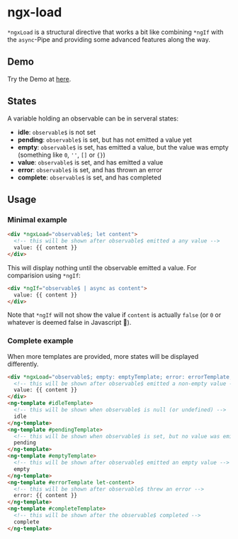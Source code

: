 # ngx-load
`*ngxLoad` is a structural directive that works a bit like combining `*ngIf` with the `async`-Pipe and providing some advanced features along the way.

## Demo
Try the Demo at [here](https://elefantling.github.io/ngx-load#demo).
## States
A variable holding an observable can be in serveral states:
- **idle**: `observable$` is not set
- **pending**: `observable$` is set, but has not emitted a value yet
- **empty**: `observable$` is set, has emitted a value, but the value was empty (something like `0`, `''`, `[]` or `{}`)
- **value**: `observable$` is set, and has emitted a value
- **error**: `observable$` is set, and has thrown an error
- **complete**: `observable$` is set, and has completed

## Usage

### Minimal example
```html
<div *ngxLoad="observable$; let content">
  <!-- this will be shown after observable$ emitted a any value -->
  value: {{ content }}
</div>
```
This will display nothing until the observable emitted a value. For comparision using `*ngIf`:
```html
<div *ngIf="observable$ | async as content">
  value: {{ content }}
</div>
```
Note that `*ngIf` will not show the value if `content` is actually `false` (or `0` or whatever is deemed false in Javascript 🤣).

### Complete example
When more templates are provided, more states will be displayed differently.
```html
<div *ngxLoad="observable$; empty: emptyTemplate; error: errorTemplate;  idle: idleTemplate;  pending: pendingTemplate; complete: completeTemplate; let content" >
  <!-- this will be shown after observable$ emitted a non-empty value -->
  value: {{ content }}
</div>
<ng-template #idleTemplate>
  <!-- this will be shown when observable$ is null (or undefined) -->
  idle
</ng-template>
<ng-template #pendingTemplate>
  <!-- this will be shown when observable$ is set, but no value was emitted -->
  pending
</ng-template>
<ng-template #emptyTemplate>
  <!-- this will be shown after observable$ emitted an empty value -->
  empty
</ng-template>
<ng-template #errorTemplate let-content>
  <!-- this will be shown after observable$ threw an error -->
  error: {{ content }}
</ng-template>
<ng-template #completeTemplate>
  <!-- this will be shown after the observable$ completed -->
  complete
</ng-template>
```

###
